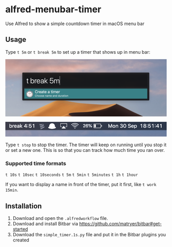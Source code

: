 # alfred-menubar-timer
Use Alfred to show a simple countdown timer in macOS menu bar

## Usage

Type `t 5m` or `t break 5m` to set up a timer that shows up in menu bar:

![Screenshot of Alfred](/screenshot-a.png)

![Screenshot of menu bar](/screenshot-b.png)

Type `t stop` to stop the timer. The timer will keep on running until you stop it or set a new one. This is so that you can track how much time you ran over.

### Supported time formats

`t 10s` `t 10sec` `t 10seconds`
`t 5m` `t 5min` `t 5minutes`
`t 1h` `t 1hour`

If you want to display a name in front of the timer, put it first, like `t work 15min`.


## Installation

1. Download and open the `.alfredworkflow` file.
2. Download and install Bitbar via https://github.com/matryer/bitbar#get-started
3. Download the `simple_timer.1s.py` file and put it in the Bitbar plugins you created

